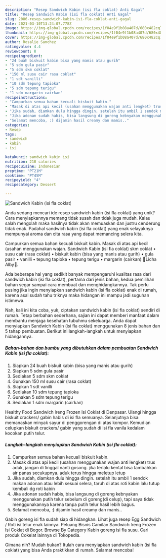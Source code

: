 ```yaml
---
description: "Resep Sandwich Kabin (isi fla coklat) Anti Gagal"
title: "Resep Sandwich Kabin (isi fla coklat) Anti Gagal"
slug: 2086-resep-sandwich-kabin-isi-fla-coklat-anti-gagal
date: 2021-03-10T13:24:07.778Z
image: https://img-global.cpcdn.com/recipes/1f04e9f1b08a407d/680x482cq70/sandwich-kabin-isi-fla-coklat-foto-resep-utama.jpg
thumbnail: https://img-global.cpcdn.com/recipes/1f04e9f1b08a407d/680x482cq70/sandwich-kabin-isi-fla-coklat-foto-resep-utama.jpg
cover: https://img-global.cpcdn.com/recipes/1f04e9f1b08a407d/680x482cq70/sandwich-kabin-isi-fla-coklat-foto-resep-utama.jpg
author: Rosalie Sanchez
ratingvalue: 4.4
reviewcount: 8
recipeingredient:
- "24 buah biskuit kabin bisa yang manis atau gurih"
- "5 sdm gula pasir"
- "5 sdm skm coklat"
- "150 ml susu cair rasa coklat"
- "1 sdt vanilli"
- "10 sdm tepung tapioka"
- "5 sdm tepung terigu"
- "1 sdm margarin cairkan"
recipeinstructions:
- "Campurkan semua bahan kecuali biskuit kabin."
- "Masak di atas api kecil (usahan menggunakan wajan anti lengket) trus aduk, jangan di tinggal nanti gosong. jika terlalu kental bisa tambahkan air panas secukupnya. aduk terus hingga meletup letup"
- "Jika sudah, diamkan dulu hingga dingin. setelah itu ambil 1 sendok makan adonan atau lebih sesuai selera, taruh di atas roti kabin lalu tutup kembali dg roti kabin"
- "Jika adonan sudah habis, bisa langsung di goreng kebnyakan menggunakan putih telur sebelum di goreng(di celup), tapi saya tidak menggunakannya karena tanpa putih telur hasil lebih bagus."
- "Selamat mencoba, :) dijamin hasil creamy dan manis.."
categories:
- Resep
tags:
- sandwich
- kabin
- isi

katakunci: sandwich kabin isi 
nutrition: 210 calories
recipecuisine: Indonesian
preptime: "PT21M"
cooktime: "PT45M"
recipeyield: "4"
recipecategory: Dessert

---
```



![Sandwich Kabin (isi fla coklat)](https://img-global.cpcdn.com/recipes/1f04e9f1b08a407d/680x482cq70/sandwich-kabin-isi-fla-coklat-foto-resep-utama.jpg)

Anda sedang mencari ide resep sandwich kabin (isi fla coklat) yang unik? Cara menyiapkannya memang tidak susah dan tidak juga mudah. Kalau salah mengolah maka hasilnya tidak akan memuaskan dan justru cenderung tidak enak. Padahal sandwich kabin (isi fla coklat) yang enak selayaknya mempunyai aroma dan cita rasa yang dapat memancing selera kita.

Campurkan semua bahan kecuali biskuit kabin. Masak di atas api kecil (usahan menggunakan wajan. Sandwich Kabin (isi fla coklat) skm coklat • susu cair (rasa coklat) • biskuit kabin (bisa yang manis atau gurih) • gula pasir • vanilli • tepung tapioka • tepung terigu • margarin (cairkan) 🌻Licha Alby🌷.

Ada beberapa hal yang sedikit banyak mempengaruhi kualitas rasa dari sandwich kabin (isi fla coklat), pertama dari jenis bahan, kedua pemilihan bahan segar sampai cara membuat dan menghidangkannya. Tak perlu pusing jika ingin menyiapkan sandwich kabin (isi fla coklat) enak di rumah, karena asal sudah tahu triknya maka hidangan ini mampu jadi suguhan istimewa.


Nah, kali ini kita coba, yuk, ciptakan sandwich kabin (isi fla coklat) sendiri di rumah. Tetap berbahan sederhana, sajian ini dapat memberi manfaat dalam membantu menjaga kesehatan tubuhmu sekeluarga. Anda dapat menyiapkan Sandwich Kabin (isi fla coklat) menggunakan 8 jenis bahan dan 5 tahap pembuatan. Berikut ini langkah-langkah untuk menyiapkan hidangannya.

<!--inarticleads1-->

##### Bahan-bahan dan bumbu yang dibutuhkan dalam pembuatan Sandwich Kabin (isi fla coklat):

1. Siapkan 24 buah biskuit kabin (bisa yang manis atau gurih)
1. Siapkan 5 sdm gula pasir
1. Sediakan 5 sdm skm coklat
1. Gunakan 150 ml susu cair (rasa coklat)
1. Siapkan 1 sdt vanilli
1. Sediakan 10 sdm tepung tapioka
1. Gunakan 5 sdm tepung terigu
1. Sediakan 1 sdm margarin (cairkan)


Healthy Food Sandwich Ireng Frozen Isi Coklat di Denpasar. Ulangi hingga biskuit crackers/ gabin habis di isi fla semuanya. Selanjutnya bisa memanaskan minyak sayur di penggorengan di atas kompor. Kemudian celupkan biskuit crackers/ gabin yang sudah di isi fla vanila kedalam kocokan putih telur. 

<!--inarticleads2-->

##### Langkah-langkah menyiapkan Sandwich Kabin (isi fla coklat):

1. Campurkan semua bahan kecuali biskuit kabin.
1. Masak di atas api kecil (usahan menggunakan wajan anti lengket) trus aduk, jangan di tinggal nanti gosong. jika terlalu kental bisa tambahkan air panas secukupnya. aduk terus hingga meletup letup
1. Jika sudah, diamkan dulu hingga dingin. setelah itu ambil 1 sendok makan adonan atau lebih sesuai selera, taruh di atas roti kabin lalu tutup kembali dg roti kabin
1. Jika adonan sudah habis, bisa langsung di goreng kebnyakan menggunakan putih telur sebelum di goreng(di celup), tapi saya tidak menggunakannya karena tanpa putih telur hasil lebih bagus.
1. Selamat mencoba, :) dijamin hasil creamy dan manis..


Gabin goreng isi fla sudah siap di hidangkan. Lihat juga resep Egg Sandwich / Roti isi telur enak lainnya. Peluang Bisnis Camilan Sandwich Ireng Frozen Isi Coklat di Bogor. Browse By Category Kabin goreng isi fla susu. Cari produk Cokelat lainnya di Tokopedia. 

Gimana nih? Mudah bukan? Itulah cara menyiapkan sandwich kabin (isi fla coklat) yang bisa Anda praktikkan di rumah. Selamat mencoba!
